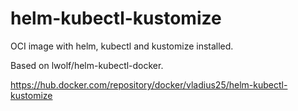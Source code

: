# helm-kubectl-kustomize

OCI image with helm, kubectl and kustomize installed.

Based on lwolf/helm-kubectl-docker.

https://hub.docker.com/repository/docker/vladius25/helm-kubectl-kustomize

